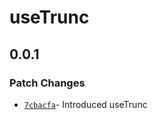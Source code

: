 # useTrunc

## 0.0.1

### Patch Changes

- [`7cbacfa`](https://github.com/changeelog/react-hooks/commit/7cbacfaa718816a3dc449e8c78f6ac0c47afdf69#diff-624ec07759cab7d31d4ed75a960b9dd8c7dbae22006f5a74858675806fc759c8)- Introduced useTrunc
